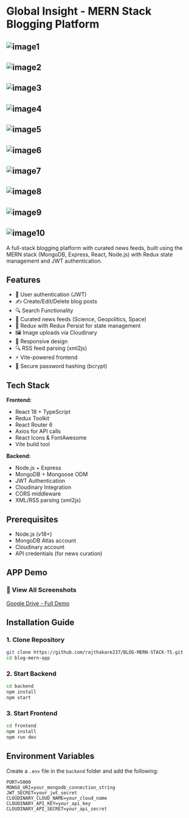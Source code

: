 # Global Insight - MERN Stack Blogging Platform

![image1](https://drive.google.com/uc?export=view&id=1MQVP48h4yjGDCeykR5LTCaNyh6RdVRhp)  
---  
![image2](https://drive.google.com/uc?export=view&id=1fCW5ldSRNDgSp-Evjz2hCBAMIAgff22T)  
---  
![image3](https://drive.google.com/uc?export=view&id=10rw0nOklQShUdoDzeFEIAHJbXQENCgzi)  
---  
![image4](https://drive.google.com/uc?export=view&id=1R5IvQnMTHtxCkvxk_vwD9e9B57_dxDBz)  
---  
![image5](https://drive.google.com/uc?export=view&id=1KoLeDmL8trevzOAGw8gViwJiZGkpYOiI)  
---  
![image6](https://drive.google.com/uc?export=view&id=1WlA-X41iSIfXn938zWGLCl11Pk_AOVbz)  
---  
![image7](https://drive.google.com/uc?export=view&id=1fD8BtVVhKNfHJkPo4FRKRtu-v1bi3CMR)  
---  
![image8](https://drive.google.com/uc?export=view&id=1GkFiD9gG65qeu27gbjDi3kIi4j8hZKep)  
---  
![image9](https://drive.google.com/uc?export=view&id=1lo_qbvjDRUEAMqXzZ339KO1pulbx51KK)  
---  
![image10](https://drive.google.com/uc?export=view&id=1uN9PC38jxsfXUA-ucWJ1S-IPnI8-4AGY)  
---

A full-stack blogging platform with curated news feeds, built using the MERN stack (MongoDB, Express, React, Node.js) with Redux state management and JWT authentication.

## Features

- 🚀 User authentication (JWT)
- ✍️ Create/Edit/Delete blog posts
- 🔍 Search Functionality
- 📰 Curated news feeds (Science, Geopolitics, Space)
- 🔄 Redux with Redux Persist for state management
- 🖼️ Image uploads via Cloudinary
- 📱 Responsive design
- 🔍 RSS feed parsing (xml2js)
- ⚡ Vite-powered frontend
- 🔐 Secure password hashing (bcrypt)

## Tech Stack

**Frontend:**
- React 18 + TypeScript
- Redux Toolkit
- React Router 6
- Axios for API calls
- React Icons & FontAwesome
- Vite build tool

**Backend:**
- Node.js + Express
- MongoDB + Mongoose ODM
- JWT Authentication
- Cloudinary Integration
- CORS middleware
- XML/RSS parsing (xml2js)

## Prerequisites

- Node.js (v18+)
- MongoDB Atlas account
- Cloudinary account
- API credentials (for news curation)

## APP Demo

### 🔗 View All Screenshots  
[Google Drive - Full Demo](https://drive.google.com/drive/folders/1RUxxeq_0_4M30x2CdKEkF4e6LomN4L-H?usp=drive_link)


## Installation Guide

### 1. Clone Repository
```bash
git clone https://github.com/rajthakare237/BLOG-MERN-STACK-TS.git
cd blog-mern-app
```

### 2. Start Backend
```bash
cd backend
npm install
npm start
```

### 3. Start Frontend
```bash
cd frontend
npm install
npm run dev
```

## Environment Variables

Create a `.env` file in the `backend` folder and add the following:
```env
PORT=5000
MONGO_URI=your_mongodb_connection_string
JWT_SECRET=your_jwt_secret
CLOUDINARY_CLOUD_NAME=your_cloud_name
CLOUDINARY_API_KEY=your_api_key
CLOUDINARY_API_SECRET=your_api_secret
```


